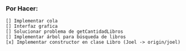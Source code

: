### Por Hacer:
    [] Implementar cola
    [] Interfaz grafica
    [] Solucionar problema de getCantidadLibros
    [] Implementar árbol para búsqueda de libros
    [x] Implementar constructor en clase Libro (Joel -> origin/joel)
